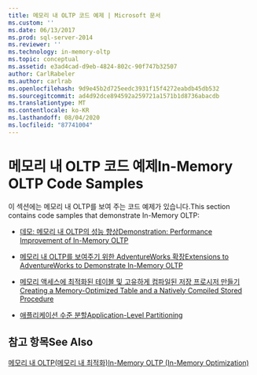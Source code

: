 ```yaml
---
title: 메모리 내 OLTP 코드 예제 | Microsoft 문서
ms.custom: ''
ms.date: 06/13/2017
ms.prod: sql-server-2014
ms.reviewer: ''
ms.technology: in-memory-oltp
ms.topic: conceptual
ms.assetid: e3ad4cad-d9eb-4824-802c-90f747b32507
author: CarlRabeler
ms.author: carlrab
ms.openlocfilehash: 9d9e45b2d725eedc3931f15f4272eabdb45db532
ms.sourcegitcommit: ad4d92dce894592a259721a1571b1d8736abacdb
ms.translationtype: MT
ms.contentlocale: ko-KR
ms.lasthandoff: 08/04/2020
ms.locfileid: "87741004"
---
```

# <a name="in-memory-oltp-code-samples"></a><span data-ttu-id="44fdb-102">메모리 내 OLTP 코드 예제</span><span class="sxs-lookup"><span data-stu-id="44fdb-102">In-Memory OLTP Code Samples</span></span>
  <span data-ttu-id="44fdb-103">이 섹션에는 메모리 내 OLTP를 보여 주는 코드 예제가 있습니다.</span><span class="sxs-lookup"><span data-stu-id="44fdb-103">This section contains code samples that demonstrate In-Memory OLTP:</span></span>  
  
-   [<span data-ttu-id="44fdb-104">데모: 메모리 내 OLTP의 성능 향상</span><span class="sxs-lookup"><span data-stu-id="44fdb-104">Demonstration: Performance Improvement of In-Memory OLTP</span></span>](demonstration-performance-improvement-of-in-memory-oltp.md)  
  
-   [<span data-ttu-id="44fdb-105">메모리 내 OLTP를 보여주기 위한 AdventureWorks 확장</span><span class="sxs-lookup"><span data-stu-id="44fdb-105">Extensions to AdventureWorks to Demonstrate In-Memory OLTP</span></span>](../../database-engine/extensions-to-adventureworks-to-demonstrate-in-memory-oltp.md)  
  
-   [<span data-ttu-id="44fdb-106">메모리 액세스에 최적화된 테이블 및 고유하게 컴파일된 저장 프로시저 만들기</span><span class="sxs-lookup"><span data-stu-id="44fdb-106">Creating a Memory-Optimized Table and a Natively Compiled Stored Procedure</span></span>](creating-a-memory-optimized-table-and-a-natively-compiled-stored-procedure.md)  
  
-   [<span data-ttu-id="44fdb-107">애플리케이션 수준 분할</span><span class="sxs-lookup"><span data-stu-id="44fdb-107">Application-Level Partitioning</span></span>](application-level-partitioning.md)  
  
## <a name="see-also"></a><span data-ttu-id="44fdb-108">참고 항목</span><span class="sxs-lookup"><span data-stu-id="44fdb-108">See Also</span></span>  
 [<span data-ttu-id="44fdb-109">메모리 내 OLTP&#40;메모리 내 최적화&#41;</span><span class="sxs-lookup"><span data-stu-id="44fdb-109">In-Memory OLTP &#40;In-Memory Optimization&#41;</span></span>](in-memory-oltp-in-memory-optimization.md)  
  
  
